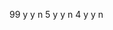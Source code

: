 

















































































































































99 y y n
5 y y n 
4 y y n
